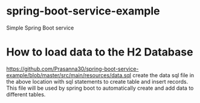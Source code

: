 # spring-boot-service-example
Simple Spring Boot service

# How to load data to the H2 Database
https://github.com/Prasanna30/spring-boot-service-example/blob/master/src/main/resources/data.sql
create the data sql file in the above location with sql statements to create table and insert records. This file will be used by spring boot to automatically create and add data to different tables. 


